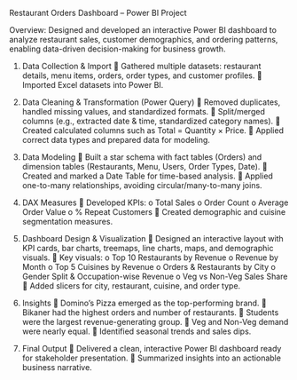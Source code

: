 Restaurant Orders Dashboard – Power BI Project

Overview: 
Designed and developed an interactive Power BI dashboard to analyze restaurant sales, 
customer demographics, and ordering patterns, enabling data-driven decision-making for 
business growth.  

1. Data Collection & Import 
 Gathered multiple datasets: restaurant details, menu items, orders, order types, and 
customer profiles. 
 Imported Excel datasets into Power BI.

2. Data Cleaning & Transformation (Power Query) 
 Removed duplicates, handled missing values, and standardized formats. 
 Split/merged columns (e.g., extracted date & time, standardized category names). 
 Created calculated columns such as Total = Quantity × Price. 
 Applied correct data types and prepared data for modeling.

3. Data Modeling 
 Built a star schema with fact tables (Orders) and dimension tables (Restaurants, Menu, 
Users, Order Types, Date). 
 Created and marked a Date Table for time-based analysis. 
 Applied one-to-many relationships, avoiding circular/many-to-many joins.
 
4. DAX Measures 
 Developed KPIs: 
o Total Sales 
o Order Count 
o Average Order Value 
o % Repeat Customers 
 Created demographic and cuisine segmentation measures.

5. Dashboard Design & Visualization 
 Designed an interactive layout with KPI cards, bar charts, treemaps, line charts, maps, 
and demographic visuals. 
 Key visuals: 
o Top 10 Restaurants by Revenue 
o Revenue by Month 
o Top 5 Cuisines by Revenue 
o Orders & Restaurants by City 
o Gender Split & Occupation-wise Revenue 
o Veg vs Non-Veg Sales Share 
 Added slicers for city, restaurant, cuisine, and order type.

6. Insights 
 Domino’s Pizza emerged as the top-performing brand. 
 Bikaner had the highest orders and number of restaurants. 
 Students were the largest revenue-generating group. 
 Veg and Non-Veg demand were nearly equal. 
 Identified seasonal trends and sales dips.

7. Final Output 
 Delivered a clean, interactive Power BI dashboard ready for stakeholder presentation. 
 Summarized insights into an actionable business narrative.
